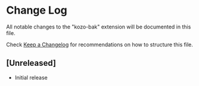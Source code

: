 # Change Log

All notable changes to the "kozo-bak" extension will be documented in this file.

Check [Keep a Changelog](http://keepachangelog.com/) for recommendations on how to structure this file.

## [Unreleased]

- Initial release